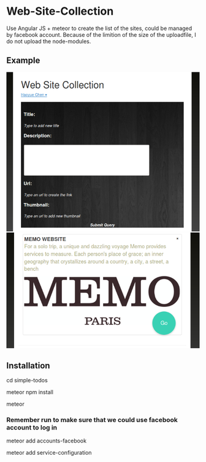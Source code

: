 # Web-Site-Collection

Use Angular JS + meteor to create the list of the sites, could be managed by facebook account.
Because of the limition of the size of the uploadfile, I do not upload the node-modules.

## Example
![alt tag](https://github.com/HaoyueCHEN/Web-Site-Collection-/blob/master/Screenshot%20from%202016-12-18%2022:17:17.png)
![alt tag](https://github.com/HaoyueCHEN/Web-Site-Collection-/blob/master/Screenshot%20from%202016-12-18%2022:19:24.png)


## Installation
cd simple-todos

meteor npm install

meteor

### Remember run to make sure that we could use facebook account to log in
	
meteor add accounts-facebook

meteor add service-configuration




